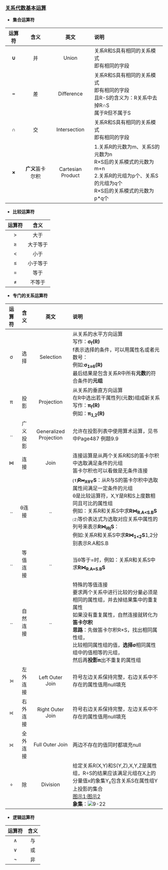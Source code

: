 ### [关系代数基本运算](https://blog.csdn.net/zanfeng/article/details/78042505)
  + **集合运算符**
  
  |运算符|含义|英文|说明|
  |:---:|:---:|:---:|:---|
  |**∪**|并|Union|关系R和S具有相同的关系模式<br>即有相同的字段|
  |**−**|差|Difference|关系R和S具有相同的关系模式<br>即有相同的字段<br>且R-S的含义为：R关系中去掉R∩S<br>属于R但不属于S|
  |**∩**|交|Intersection|关系R和S具有相同的关系模式<br>即有相同的字段|
  |**×**|**广义**笛卡尔积|Cartesian Product|1.关系R的元数为m、关系S的元数为n<br>R×S后的关系模式的元数为m+n<br>2.关系R的元组为p个、关系S的元组为q个<br>R×S后的关系模式的元数为p*q个|
  + **比较运算符**
  
  |运算符|含义|
  |:---:|:---:|
  |>|大于|
  |≥|大于等于|
  |<|小于|
  |≤|小于等于|
  |=|等于|
  |≠|不等于|
  + **专门的关系运算符**
  
  |运算符|含义|英文|说明|
  |:---:|:---:|:---:|:---|
  |σ|选择|Selection|从关系的水平方向运算<br>写作：**σ<sub>f</sub>(R)**<br>f表示选择的条件，可以用属性名或者元数号：<br>例如:**σ<sub>1≥6</sub>(R)**<br>最后结果是包含关系R中所有**元数**的符合条件的**元组**|
  |π|投影|Projection|从关系的垂直方向运算<br>在R中选出若干属性列(元数)组成新关系<br>写作：**π<sub>f</sub>(R)**<br>例如：**π<sub>1,2</sub>(R)**|
  |..|广义投影|Generalized Projection|允许在投影列表中使用算术运算，见书中Page487 例题9.9|
  |⋈|连接|Join|连接运算是从两个关系R和S的笛卡尔积中选取满足条件的元组<br>笛卡尔积也可以看做是无条件连接|
  |..|θ连接|..|**⑴R⋈<sub>XθY</sub>S**：从R与S的笛卡尔积中选取属性间满足一定条件的元组<br>θ是比较运算符，X,Y是R和S上度数相同且可比的属性组<br>例如：关系R和关系S中求**R⋈<sub>R.A<S.B</sub>S**<br>⑵等价表达式为选取对应关系中属性的列号来表示**R⋈<sub>iθj</sub>S**：<br>例如:关系R和关系S中求**R⋈<sub>1<2</sub>S**1,2分别表示R.A和S.B|
  |..|等值连接|..|当θ等于=时，例如：关系R和关系S中求**R⋈<sub>R.A=S.B</sub>S**|
  |..|自然连接|..|特殊的等值连接<br>要求两个关系中进行比较的分量必须是相同的属性组，并去掉结果集中的重复属性<br>如果没有重复属性，自然连接就转化为**笛卡尔积**<br>**思路**：先做笛卡尔积R×S，找出相同属性组，<br>比较相同属性组的值，**选择σ**相同属性组中的值相等的元组，<br>然后再**投影π**出不重复的属性组|
  |⟕|左外连接|Left Outer Join|符号左边关系保持完整，右边关系中不存在的属性值用null填充|
  |⟖|右外连接|Right Outer Join|符号右边关系保持完整，左边关系中不存在的属性值用null填充|
  |⟗|全外连接|Full Outer Join|两边不存在的值同时都填充null|
  |÷|除|Division|给定关系R(X,Y)和S(Y,Z),X,Y,Z是属性组，R÷S的结果应该满足元组在X上的分量值x的象集Y<sub>x</sub>包含关系S在属性组Y上投影的集合<br>[图示1](https://blog.csdn.net/weixin_42023723/article/details/80876568);[图示2](https://wenku.baidu.com/view/eac2847e1611cc7931b765ce050876323112748a.html)<br>**象集**：![9-22](https://raw.githubusercontent.com/flysafely/Software-Design-Engineer-Note/master/%E7%AC%AC%E4%B9%9D%E7%AB%A0-%E6%95%B0%E6%8D%AE%E5%BA%93%E6%8A%80%E6%9C%AF%E5%9F%BA%E7%A1%80/%E6%9C%AC%E7%AB%A0%E5%9B%BE%E7%A4%BA/9-22.jpg)|
  + **逻辑运算符**
  
  |运算符|含义|
  |:---:|:---:|
  |∧|与|
  |∨|或|
  |¬|非|
  
